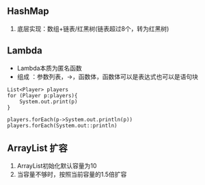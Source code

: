 ## HashMap
1. 底层实现：数组+链表/红黑树(链表超过8个，转为红黑树)

##  Lambda
* Lambda本质为匿名函数
*  组成 ：参数列表，->，函数体，函数体可以是表达式也可以是语句块   

```
List<Player> players
for (Player p:players){
	System.out.print(p)
}

players.forEach(p->System.out.println(p))
players.forEach(System.out::println)

```

## ArrayList 扩容
1. ArrayList初始化默认容量为10
2. 当容量不够时，按照当前容量的1.5倍扩容